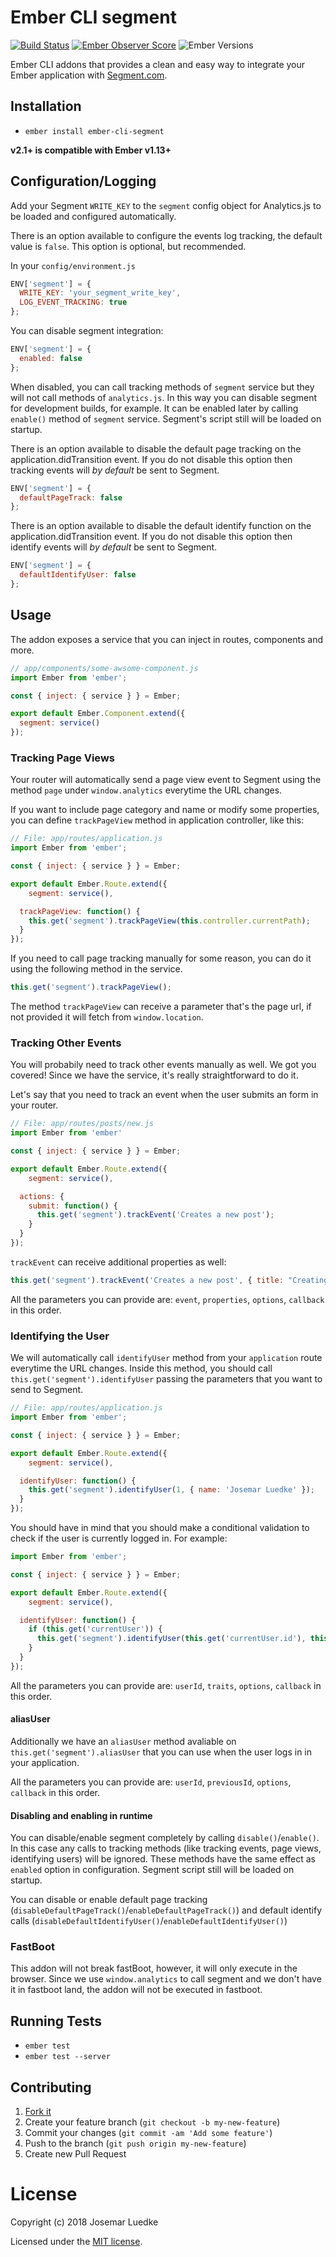 # Ember CLI segment
[![Build Status](https://travis-ci.org/josemarluedke/ember-cli-segment.svg?branch=master)](https://travis-ci.org/josemarluedke/ember-cli-segment)
[![Ember Observer Score](https://emberobserver.com/badges/ember-cli-segment.svg)](https://emberobserver.com/addons/ember-cli-segment)
![Ember Versions](https://embadge.io/v1/badge.svg?start=1.13.0)


Ember CLI addons that provides a clean and easy way to integrate your Ember application with [Segment.com](https://segment.com/).

## Installation

* `ember install ember-cli-segment`

**v2.1+ is compatible with Ember v1.13+**

## Configuration/Logging

Add your Segment `WRITE_KEY` to the `segment` config object for Analytics.js to be loaded and configured automatically.

There is an option available to configure the events log tracking, the default value is `false`. This option is optional, but recommended.

In your `config/environment.js`

```js
ENV['segment'] = {
  WRITE_KEY: 'your_segment_write_key',
  LOG_EVENT_TRACKING: true
};

```

You can disable segment integration:

```js
ENV['segment'] = {
  enabled: false
};
```

When disabled, you can call tracking methods of `segment` service but they will not call methods of
`analytics.js`. In this way you can disable segment for development builds, for example. It can be
enabled later by calling `enable()` method of `segment` service. Segment's script still will be loaded
on startup.

There is an option available to disable the default page tracking on the application.didTransition event. If you do not disable this option then tracking events will *by default* be sent to Segment.

```js
ENV['segment'] = {
  defaultPageTrack: false
};
```

There is an option available to disable the default identify function on the application.didTransition event. If you do not disable this option then identify events will *by default* be sent to Segment.

```js
ENV['segment'] = {
  defaultIdentifyUser: false
};
```

## Usage

The addon exposes a service that you can inject in routes, components and more.

```js
// app/components/some-awsome-component.js
import Ember from 'ember';

const { inject: { service } } = Ember;

export default Ember.Component.extend({
  segment: service()
});

```

### Tracking Page Views

Your router will automatically send a page view event to Segment using the method `page` under `window.analytics` everytime the URL changes.

If you want to include page category and name or modify some properties, you can define `trackPageView` method
in application controller, like this:

```js
// File: app/routes/application.js
import Ember from 'ember';

const { inject: { service } } = Ember;

export default Ember.Route.extend({
	segment: service(),

  trackPageView: function() {
    this.get('segment').trackPageView(this.controller.currentPath);
  }
});
```

If you need to call page tracking manually for some reason, you can do it using the following method in the service.

```js
this.get('segment').trackPageView();
```

The method `trackPageView` can receive a parameter that's the page url, if not provided it will fetch from `window.location`.

### Tracking Other Events

You will probabily need to track other events manually as well. We got you covered! Since we have the service, it's really straightforward to do it.

Let's say that you need to track an event when the user submits an form in your router.


```js
// File: app/routes/posts/new.js
import Ember from 'ember'

const { inject: { service } } = Ember;

export default Ember.Route.extend({
	segment: service(),

  actions: {
    submit: function() {
      this.get('segment').trackEvent('Creates a new post');
    }
  }
});

```

`trackEvent` can receive additional properties as well:

```js
this.get('segment').trackEvent('Creates a new post', { title: "Creating a Ember CLI application" });
```

All the parameters you can provide are: `event`, `properties`, `options`, `callback` in this order.

### Identifying the User

We will automatically call `identifyUser` method from your `application` route everytime the URL changes. Inside this method, you should call `this.get('segment').identifyUser` passing the parameters that you want to send to Segment.

```js
// File: app/routes/application.js
import Ember from 'ember';

const { inject: { service } } = Ember;

export default Ember.Route.extend({
	segment: service(),

  identifyUser: function() {
    this.get('segment').identifyUser(1, { name: 'Josemar Luedke' });
  }
});
```

You should have in mind that you should make a conditional validation to check if the user is currently logged in. For example:


```js
import Ember from 'ember';

const { inject: { service } } = Ember;

export default Ember.Route.extend({
	segment: service(),

  identifyUser: function() {
    if (this.get('currentUser')) {
      this.get('segment').identifyUser(this.get('currentUser.id'), this.get('currentUser'));
    }
  }
});
```

All the parameters you can provide are: `userId`, `traits`, `options`, `callback` in this order.


#### aliasUser

Additionally we have an `aliasUser` method avaliable on `this.get('segment').aliasUser` that you can use when the user logs in in your application.

All the parameters you can provide are: `userId`, `previousId`, `options`, `callback` in this order.

#### Disabling and enabling in runtime

You can disable/enable segment completely by calling `disable()`/`enable()`. In this case any calls to
tracking methods (like tracking events, page views, identifying users) will be ignored. These methods
have the same effect as `enabled` option in configuration. Segment script still will be loaded on
startup.

You can disable or enable default page tracking (`disableDefaultPageTrack()`/`enableDefaultPageTrack()`) and
default identify calls (`disableDefaultIdentifyUser()`/`enableDefaultIdentifyUser()`)

### FastBoot

This addon will not break fastBoot, however, it will only execute in the browser. Since we use `window.analytics` to call segment and we don't have it in fastboot land, the addon will not be executed in fastboot.

## Running Tests

* `ember test`
* `ember test --server`

## Contributing

1. [Fork it](https://github.com/josemarluedke/ember-cli-segment/fork)
2. Create your feature branch (`git checkout -b my-new-feature`)
3. Commit your changes (`git commit -am 'Add some feature'`)
4. Push to the branch (`git push origin my-new-feature`)
5. Create new Pull Request


# License

Copyright (c) 2018 Josemar Luedke

Licensed under the [MIT license](LICENSE.md).
